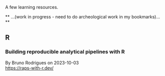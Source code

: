 A few learning resources.

** ...(work in progress - need to do archeological work in my bookmarks)... **



## R

### Building reproducible analytical pipelines with R
By Bruno Rodrigues on 2023-10-03  
https://raps-with-r.dev/
